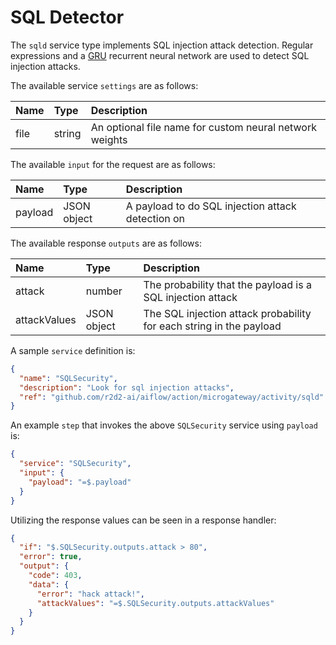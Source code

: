 # SQL Detector

The `sqld` service type implements SQL injection attack detection. Regular expressions and a [GRU](https://en.wikipedia.org/wiki/Gated_recurrent_unit) recurrent neural network are used to detect SQL injection attacks.

The available service `settings` are as follows:

| Name   |  Type   | Description   |
|:-----------|:--------|:--------------|
| file | string | An optional file name for custom neural network weights |

The available `input` for the request are as follows:

| Name   |  Type   | Description   |
|:-----------|:--------|:--------------|
| payload | JSON object | A payload to do SQL injection attack detection on |

The available response `outputs` are as follows:

| Name   |  Type   | Description   |
|:-----------|:--------|:--------------|
| attack | number | The probability that the payload is a SQL injection attack |
| attackValues | JSON object | The SQL injection attack probability for each string in the payload |

A sample `service` definition is:

```json
{
  "name": "SQLSecurity",
  "description": "Look for sql injection attacks",
  "ref": "github.com/r2d2-ai/aiflow/action/microgateway/activity/sqld"
}
```

An example `step` that invokes the above `SQLSecurity` service using `payload` is:

```json
{
  "service": "SQLSecurity",
  "input": {
    "payload": "=$.payload"
  }
}
```

Utilizing the response values can be seen in a response handler:

```json
{
  "if": "$.SQLSecurity.outputs.attack > 80",
  "error": true,
  "output": {
    "code": 403,
    "data": {
      "error": "hack attack!",
      "attackValues": "=$.SQLSecurity.outputs.attackValues"
    }
  }
}
```
